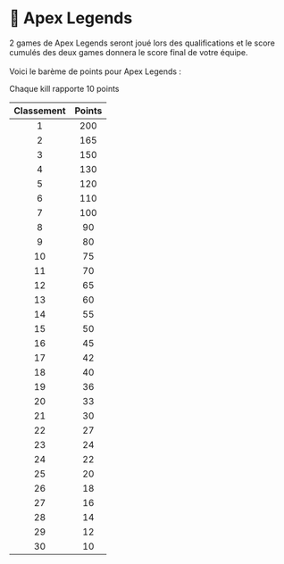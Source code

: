 # 🔫 Apex Legends

2 games de Apex Legends seront joué lors des qualifications et le score cumulés des deux games donnera le score final de votre équipe.\
\
Voici le barème de points pour Apex Legends :&#x20;

Chaque kill rapporte 10 points

<table><thead><tr><th align="center">Classement</th><th align="center" valign="top">Points</th></tr></thead><tbody><tr><td align="center">1</td><td align="center" valign="top">200</td></tr><tr><td align="center">2</td><td align="center" valign="top">165</td></tr><tr><td align="center">3</td><td align="center" valign="top">150</td></tr><tr><td align="center">4</td><td align="center" valign="top">130</td></tr><tr><td align="center">5</td><td align="center" valign="top">120</td></tr><tr><td align="center">6</td><td align="center" valign="top">110</td></tr><tr><td align="center">7</td><td align="center" valign="top">100</td></tr><tr><td align="center">8</td><td align="center" valign="top">90</td></tr><tr><td align="center">9</td><td align="center" valign="top">80</td></tr><tr><td align="center">10</td><td align="center" valign="top">75</td></tr><tr><td align="center">11</td><td align="center" valign="top">70</td></tr><tr><td align="center">12</td><td align="center" valign="top">65</td></tr><tr><td align="center">13</td><td align="center" valign="top">60</td></tr><tr><td align="center">14</td><td align="center" valign="top">55</td></tr><tr><td align="center">15</td><td align="center" valign="top">50</td></tr><tr><td align="center">16</td><td align="center" valign="top">45</td></tr><tr><td align="center">17</td><td align="center" valign="top">42</td></tr><tr><td align="center">18</td><td align="center" valign="top">40</td></tr><tr><td align="center">19</td><td align="center" valign="top">36</td></tr><tr><td align="center">20</td><td align="center" valign="top">33</td></tr><tr><td align="center">21</td><td align="center" valign="top">30</td></tr><tr><td align="center">22</td><td align="center" valign="top">27</td></tr><tr><td align="center">23</td><td align="center" valign="top">24</td></tr><tr><td align="center">24</td><td align="center" valign="top">22</td></tr><tr><td align="center">25</td><td align="center" valign="top">20</td></tr><tr><td align="center">26</td><td align="center" valign="top">18</td></tr><tr><td align="center">27</td><td align="center" valign="top">16</td></tr><tr><td align="center">28</td><td align="center" valign="top">14</td></tr><tr><td align="center">29</td><td align="center" valign="top">12</td></tr><tr><td align="center">30</td><td align="center" valign="top">10</td></tr></tbody></table>

